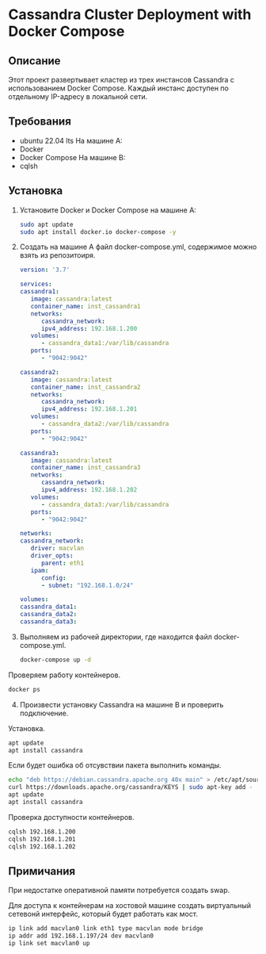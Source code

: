 # Cassandra Cluster Deployment with Docker Compose

## Описание

Этот проект развертывает кластер из трех инстансов Cassandra с использованием Docker Compose. Каждый инстанс доступен по отдельному IP-адресу в локальной сети.

## Требования
- ubuntu 22.04 lts 
На машине А:
- Docker
- Docker Compose
На машине B:
- cqlsh

## Установка

1. Установите Docker и Docker Compose на машине А:

   ```bash
   sudo apt update
   sudo apt install docker.io docker-compose -y
   ```
2. Создать на машине А файл docker-compose.yml, содержимое можно взять из репозитоиря.

   ```yml
   version: '3.7'

   services:
   cassandra1:
      image: cassandra:latest
      container_name: inst_cassandra1
      networks:
         cassandra_network:
         ipv4_address: 192.168.1.200
      volumes:
         - cassandra_data1:/var/lib/cassandra
      ports:
         - "9042:9042"

   cassandra2:
      image: cassandra:latest
      container_name: inst_cassandra2
      networks:
         cassandra_network:
         ipv4_address: 192.168.1.201
      volumes:
         - cassandra_data2:/var/lib/cassandra
      ports:
         - "9042:9042"

   cassandra3:
      image: cassandra:latest
      container_name: inst_cassandra3
      networks:
         cassandra_network:
         ipv4_address: 192.168.1.202
      volumes:
         - cassandra_data3:/var/lib/cassandra
      ports:
         - "9042:9042"

   networks:
   cassandra_network:
      driver: macvlan
      driver_opts:
         parent: eth1
      ipam:
         config:
         - subnet: "192.168.1.0/24"

   volumes:
   cassandra_data1:
   cassandra_data2:
   cassandra_data3:
   ```

3. Выполняем из рабочей директории, где находится файл docker-compose.yml.

   ```bash
   docker-compose up -d
   ```
Проверяем работу контейнеров.

   ```bash
   docker ps
   ```
4. Произвести установку Cassandra на машине B и проверить подключение.

Установка.

   ```bash
   apt update
   apt install cassandra
   ```
Если будет ошибка об отсувствии пакета выполнить команды.

   ```bash
   echo "deb https://debian.cassandra.apache.org 40x main" > /etc/apt/sources.list.d/cassandra.list
   curl https://downloads.apache.org/cassandra/KEYS | sudo apt-key add -
   apt update
   apt install cassandra
   ```
Проверка доступности контейнеров.

   ```bash
   cqlsh 192.168.1.200
   cqlsh 192.168.1.201
   cqlsh 192.168.1.202
   ```

## Примичания

При недостатке оперативной памяти потребуется создать swap.

Для доступа к контейнерам на хостовой машине создать виртуальный сетевонй интерфейс, который будет работать как мост.

   ```bash
   ip link add macvlan0 link eth1 type macvlan mode bridge
   ip addr add 192.168.1.197/24 dev macvlan0
   ip link set macvlan0 up
   ```
